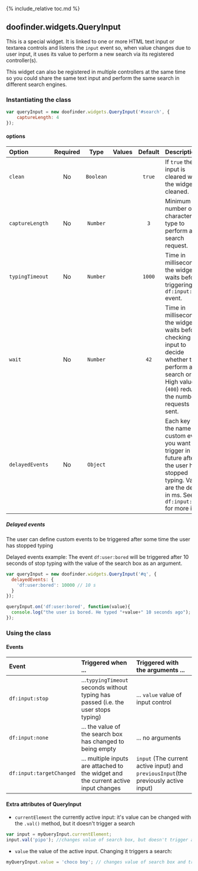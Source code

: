{% include_relative toc.md %}

## doofinder.widgets.QueryInput

This is a special widget. It is linked to one or more HTML text input or textarea controls and listens the `input` event so, when value changes due to user input, it uses its value to perform a new search via its registered controller(s).

This widget can also be registered in multiple controllers at the same time so you could share the same text input and perform the same search in different search engines.

### Instantiating the class


```javascript
var queryInput = new doofinder.widgets.QueryInput('#search', {
    captureLength: 4
});
```

#### options

| Option | Required | Type | Values | Default | Description |
| :--- | :---: | :---: | :---: | :---: | :--- |
| `clean` | No | `Boolean` || `true` | If `true` the input is cleared when the widget is cleaned. |
| `captureLength` | No | `Number` || `3` | Minimum number of characters to type to perform a search request. |
| `typingTimeout` | No | `Number` || `1000` | Time in milliseconds the widget waits before triggering the `df:input:stop` event. |
| `wait` | No | `Number` || `42` | Time in milliseconds the widget waits before checking input to decide whether to perform a search or not.<br>High values (`400`) reduce the number of requests sent. |
| `delayedEvents` | No | `Object` ||| Each key is the name of a custom event you want to trigger in the future after the user has stopped typing. Values are the delay in ms. See `df:input:stop` for more info. |

##### Delayed events

The user can define custom events to be triggered after some time the user has stopped typing

Delayed events example: The event `df:user:bored` will be triggered after 10 seconds of stop typing with the value of the search box as an argument.
``` javascript
var queryInput = new doofinder.widgets.QueryInput('#q', {
  delayedEvents: {
    'df:user:bored': 10000 // 10 s
  }
});

queryInput.on('df:user:bored', function(value){
  console.log("the user is bored. He typed "+value+" 10 seconds ago");
});
```

### Using the class

#### Events

| Event | Triggered when ... | Triggered with the arguments ...|
| :--- | :--- | :--- |
| `df:input:stop` | ...`typyingTimeout` seconds without typing has passed (i.e. the user stops typing) | ... `value` value of input control |
| `df:input:none` | ... the value of the search box has changed to being empty | ... no arguments |
| `df:input:targetChanged` | ... multiple inputs are attached to the widget and the current active input changes | `input` (The current active input) and `previousInput`(the previously active input) |

#### Extra attributes of QueryInput

   - `currentElement` the currently active input: it's value can be changed with the `.val()` method, but it doesn't trigger a search

  ```javascript
  var input = myQueryInput.currentElement;
  input.val('pipo'); //changes value of search box, but doesn't trigger a search
  ```

  - `value` the value of the active input. Changing it triggers a search:

  ```javascript
  myQueryInput.value = 'choco boy'; // changes value of search box and triggers search for "choco boy"
  ```
